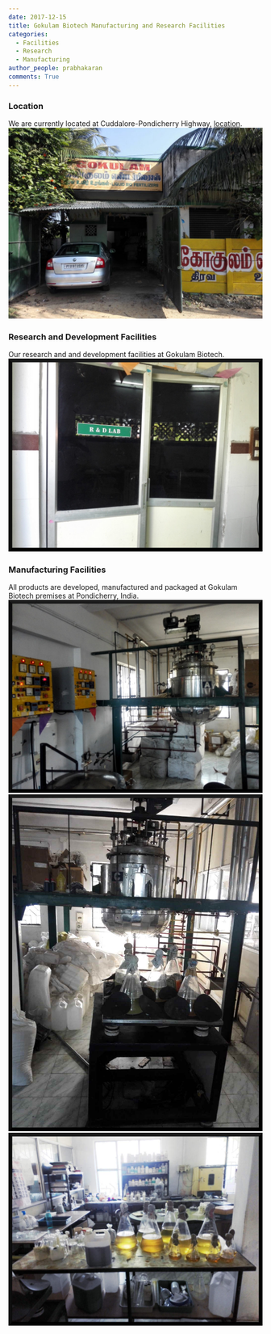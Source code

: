 ```yaml
---
date: 2017-12-15
title: Gokulam Biotech Manufacturing and Research Facilities
categories:
  - Facilities
  - Research
  - Manufacturing
author_people: prabhakaran
comments: True
---
```

### Location
We are currently located at Cuddalore-Pondicherry Highway, [location](/contact).
![Gokulam Biotech Entrance](/images/facility/Entrance.jpeg)

### Research and Development Facilities
Our research and and development facilities at Gokulam Biotech.
![Research and Development](/images/facility/ResearchDevelopment1.jpg)

### Manufacturing Facilities
All products are developed, manufactured and packaged at Gokulam Biotech premises at Pondicherry, India.
![Manufacturing Facilities 1](/images/facility/Manufacturing1.jpg)
![Manufacturing Facilities 2](/images/facility/Manufacturing2.jpg)
![Manufacturing Facilities 3](/images/facility/Manufacturing3.jpg)
